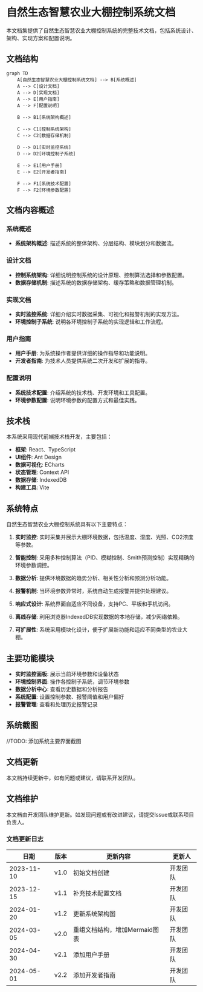# 自然生态智慧农业大棚控制系统文档

本文档集提供了自然生态智慧农业大棚控制系统的完整技术文档，包括系统设计、架构、实现方案和配置说明。

## 文档结构

```mermaid
graph TD
    A[自然生态智慧农业大棚控制系统文档] --> B[系统概述]
    A --> C[设计文档]
    A --> D[实现文档]
    A --> E[用户指南]
    A --> F[配置说明]
    
    B --> B1[系统架构概述]
    
    C --> C1[控制系统架构]
    C --> C2[数据存储机制]
    
    D --> D1[实时监控系统]
    D --> D2[环境控制子系统]
    
    E --> E1[用户手册]
    E --> E2[开发者指南]
    
    F --> F1[系统技术配置]
    F --> F2[环境参数配置]
```

## 文档内容概述

### 系统概述

- **系统架构概述**: 描述系统的整体架构、分层结构、模块划分和数据流。

### 设计文档

- **控制系统架构**: 详细说明控制系统的设计原理、控制算法选择和参数配置。
- **数据存储机制**: 描述系统的数据存储架构、缓存策略和数据管理机制。

### 实现文档

- **实时监控系统**: 详细介绍实时数据采集、可视化和报警机制的实现方法。
- **环境控制子系统**: 说明各环境控制子系统的实现逻辑和工作流程。

### 用户指南

- **用户手册**: 为系统操作者提供详细的操作指导和功能说明。
- **开发者指南**: 为技术人员提供系统二次开发和扩展的指导。

### 配置说明

- **系统技术配置**: 介绍系统的技术栈、开发环境和工具配置。
- **环境参数配置**: 说明环境参数的配置方式和最佳实践。

## 技术栈

本系统采用现代前端技术栈开发，主要包括：

- **框架**: React、TypeScript
- **UI组件**: Ant Design
- **数据可视化**: ECharts
- **状态管理**: Context API
- **数据存储**: IndexedDB
- **构建工具**: Vite

## 系统特点

自然生态智慧农业大棚控制系统具有以下主要特点：

1. **实时监控**: 实时采集并展示大棚环境数据，包括温度、湿度、光照、CO2浓度等参数。

2. **智能控制**: 采用多种控制算法（PID、模糊控制、Smith预测控制）实现精确的环境参数调控。

3. **数据分析**: 提供环境数据的趋势分析、相关性分析和预测分析功能。

4. **报警机制**: 当环境参数异常时，系统自动生成报警并提供处理建议。

5. **响应式设计**: 系统界面自适应不同设备，支持PC、平板和手机访问。

6. **离线存储**: 利用浏览器IndexedDB实现数据的本地存储，减少网络依赖。

7. **可扩展性**: 系统采用模块化设计，便于扩展新功能和适应不同类型的农业大棚。

## 主要功能模块

- **实时监控面板**: 展示当前环境参数和设备状态
- **环境控制界面**: 操作各控制子系统，调节环境参数
- **数据分析中心**: 查看历史数据和分析报告
- **系统配置**: 设置控制参数、报警阈值和用户偏好
- **报警管理**: 查看和处理历史报警记录

## 系统截图

//TODO: 添加系统主要界面截图

## 文档更新

本文档持续更新中，如有问题或建议，请联系开发团队。

## 文档维护

本文档由开发团队维护更新。如发现问题或有改进建议，请提交Issue或联系项目负责人。

### 文档更新日志

| 日期 | 版本 | 更新内容 | 更新人 |
|------|------|---------|--------|
| 2023-11-10 | v1.0 | 初始文档创建 | 开发团队 |
| 2023-12-15 | v1.1 | 补充技术配置文档 | 开发团队 |
| 2024-01-20 | v1.2 | 更新系统架构图 | 开发团队 |
| 2024-03-05 | v2.0 | 重组文档结构，增加Mermaid图表 | 开发团队 |
| 2024-04-30 | v2.1 | 添加用户手册 | 开发团队 |
| 2024-05-01 | v2.2 | 添加开发者指南 | 开发团队 | 
